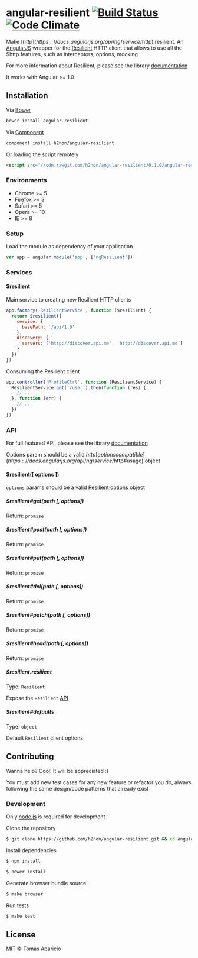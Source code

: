 # angular-resilient [![Build Status](https://api.travis-ci.org/h2non/angular-resilient.svg?branch=master)][travis] [![Code Climate](https://codeclimate.com/github/h2non/angular-resilient/badges/gpa.svg)](https://codeclimate.com/github/h2non/angular-resilient)

Make [$http](https://docs.angularjs.org/api/ng/service/$http) resilient. An [AngularJS](http://angularjs.org) wrapper for the [Resilient](http://resilient-http.github.io) HTTP client that allows to use all the $http features, such as interceptors, options, mocking

For more information about Resilient, please see the library [documentation](https://github.com/resilient-http/resilient.js)

It works with Angular >= 1.0

## Installation

Via [Bower](http://bower.io)
```bash
bower install angular-resilient
```

Via [Component](http://component.io/)
```bash
component install h2non/angular-resilient
```

Or loading the script remotely
```html
<script src="//cdn.rawgit.com/h2non/angular-resilient/0.1.0/angular-resilient.js"></script>
```

### Environments

- Chrome >= 5
- Firefox >= 3
- Safari >= 5
- Opera >= 10
- IE >= 8

### Setup

Load the module as dependency of your application
```js
var app = angular.module('app', ['ngResilient'])
```

### Services

#### $resilient

Main service to creating new Resilient HTTP clients

```js
app.factory('ResilientService', function ($resilient) {
  return $resilient({
    service: {
      basePath: '/api/1.0'
    },
    discovery: {
      servers: ['http://discover.api.me', 'http://discover.api.me']
    }
  })
})
```

Consuming the Resilient client
```js
app.controller('ProfileCtrl', function (ResilientService) {
  ResilientService.get('/user').then(function (res) {
    // ...
  }, function (err) {
    // ...
  })
})
```

### API

For full featured API, please see the library [documentation](https://github.com/resilient-http/resilient.js)

Options param should be a valid $http [options compatible](https://docs.angularjs.org/api/ng/service/$http#usage) object

#### $resilient([ options ])

`options` params should be a valid [Resilient options](https://github.com/resilient-http/resilient.js#options) object

##### $resilient#get(path [, options])
Return: `promise`

##### $resilient#post(path [, options])
Return: `promise`

##### $resilient#put(path [, options])
Return: `promise`

##### $resilient#del(path [, options])
Return: `promise`

##### $resilient#patch(path [, options])
Return: `promise`

##### $resilient#head(path [, options])
Return: `promise`

##### $resilient.resilient
Type: `Resilient`

Expose the `Resilient` [API](https://github.com/resilient-http/resilient.js#api)

##### $resilient#defaults
Type: `object`

Default `Resilient` client options

## Contributing

Wanna help? Cool! It will be appreciated :)

You must add new test cases for any new feature or refactor you do,
always following the same design/code patterns that already exist

### Development

Only [node.js](http://nodejs.org) is required for development

Clone the repository
```bash
$ git clone https://github.com/h2non/angular-resilient.git && cd angular-resilient
```

Install dependencies
```bash
$ npm install
```
```bash
$ bower install
```

Generate browser bundle source
```bash
$ make browser
```

Run tests
```bash
$ make test
```

## License

[MIT](http://opensource.org/licenses/MIT) © Tomas Aparicio

[travis]: http://travis-ci.org/h2non/angular-resilient
